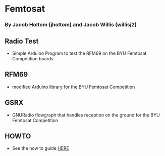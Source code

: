 # Femtosat
### By Jacob Holtom (jholtom) and Jacob Willis (willisj2)

## Radio Test
- Simple Arduino Program to test the RFM69 on the BYU Femtosat Competition boards 

## RFM69
- modified Arduino library for the BYU Femtosat Competition

## GSRX
- GNURadio flowgraph that handles reception on the ground for the BYU Femtosat Competition

## HOWTO
- See the how to guide [HERE](HOWTO.md)
